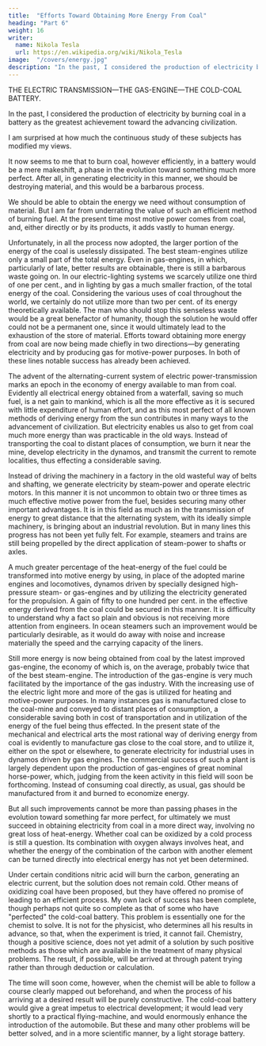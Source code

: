 ```yaml
---
title:  "Efforts Toward Obtaining More Energy From Coal"
heading: "Part 6"
weight: 16
writer:
  name: Nikola Tesla
  url: https://en.wikipedia.org/wiki/Nikola_Tesla
image:  "/covers/energy.jpg"
description: "In the past, I considered the production of electricity by burning coal in a battery as the greatest achievement toward the advancing civilization"
---
```



THE ELECTRIC TRANSMISSION—THE GAS-ENGINE—THE COLD-COAL BATTERY.

In the past, I considered the production of electricity by burning coal in a battery as the greatest achievement toward the advancing civilization. 

I am surprised at how much the continuous study of these subjects has modified my views. 

It now seems to me that to burn coal, however efficiently, in a battery would be a mere makeshift, a phase in the evolution toward something much more perfect. After all, in generating electricity in this manner, we should be destroying material, and this would be a barbarous process. 

We should be able to obtain the energy we need without consumption of material. But I am far from underrating the value of such an efficient method of burning fuel. At the present time most motive power comes from coal, and, either directly or by its products, it adds vastly to human energy. 

Unfortunately, in all the process now adopted, the larger portion of the energy of the coal is uselessly dissipated. The best steam-engines utilize only a small part of the total energy. Even in gas-engines, in which, particularly of late, better results are obtainable, there is still a barbarous waste going on. In our electric-lighting systems we scarcely utilize one third of one per cent., and in lighting by gas a much smaller fraction, of the total energy of the coal. Considering the various uses of coal throughout the world, we certainly do not utilize more than two per cent. of its energy theoretically available. The man who should stop this senseless waste would be a great benefactor of humanity, though the solution he would offer could not be a permanent one, since it would ultimately lead to the exhaustion of the store of material. Efforts toward obtaining more energy from coal are now being made chiefly in two directions—by generating electricity and by producing gas for motive-power purposes. In both of these lines notable success has already been achieved.

The advent of the alternating-current system of electric power-transmission marks an epoch in the economy of energy available to man from coal. Evidently all electrical energy obtained from a waterfall, saving so much fuel, is a net gain to mankind, which is all the more effective as it is secured with little expenditure of human effort, and as this most perfect of all known methods of deriving energy from the sun contributes in many ways to the advancement of civilization. But electricity enables us also to get from coal much more energy than was practicable in the old ways. Instead of transporting the coal to distant places of consumption, we burn it near the mine, develop electricity in the dynamos, and transmit the current to remote localities, thus effecting a considerable saving.

Instead of driving the machinery in a factory in the old wasteful way of belts and shafting, we generate electricity by steam-power and operate electric motors. In this manner it is not uncommon to obtain two or three times as much effective motive power from the fuel, besides securing many other important advantages. It is in this field as much as in the transmission of energy to great distance that the alternating system, with its ideally simple machinery, is bringing about an industrial revolution. But in many lines this progress has not been yet fully felt. For example, steamers and trains are still being propelled by the direct application of steam-power to shafts or axles. 

A much greater percentage of the heat-energy of the fuel could be transformed into motive energy by using, in place of the adopted marine engines and locomotives, dynamos driven by specially designed high-pressure steam- or gas-engines and by utilizing the electricity generated for the propulsion. A gain of fifty to one hundred per cent. in the effective energy derived from the coal could be secured in this manner. It is difficulty to understand why a fact so plain and obvious is not receiving more attention from engineers. In ocean steamers such an improvement would be particularly desirable, as it would do away with noise and increase materially the speed and the carrying capacity of the liners. 

Still more energy is now being obtained from coal by the latest improved gas-engine, the economy of which is, on the average, probably twice that of the best steam-engine. The introduction of the gas-engine is very much facilitated by the importance of the gas industry. With the increasing use of the electric light more and more of the gas is utilized for heating and motive-power purposes. In many instances gas is manufactured close to the coal-mine and conveyed to distant places of consumption, a considerable saving both in cost of transportation and in utilization of the energy of the fuel being thus effected. In the present state of the mechanical and electrical arts the most rational way of deriving energy from coal is evidently to manufacture gas close to the coal store, and to utilize it, either on the spot or elsewhere, to generate electricity for industrial uses in dynamos driven by gas engines. The commercial success of such a plant is largely dependent upon the production of gas-engines of great nominal horse-power, which, judging from the keen activity in this field will soon be forthcoming. Instead of consuming coal directly, as usual, gas should be manufactured from it and burned to economize energy. 

But all such improvements cannot be more than passing phases in the evolution toward something far more perfect, for ultimately we must succeed in obtaining electricity from coal in a more direct way, involving no great loss of heat-energy. Whether coal can be oxidized by a cold process is still a question. Its combination with oxygen always involves heat, and whether the energy of the combination of the carbon with another element can be turned directly into electrical energy has not yet been determined. 

Under certain conditions nitric acid will burn the carbon, generating an electric current, but the solution does not remain cold. Other means of oxidizing coal have been proposed, but they have offered no promise of leading to an efficient process. My own lack of success has been complete, though perhaps not quite so complete as that of some who have "perfected" the cold-coal battery. This problem is essentially one for the chemist to solve. It is not for the physicist, who determines all his results in advance, so that, when the experiment is tried, it cannot fail. Chemistry, though a positive science, does not yet admit of a solution by such positive methods as those which are available in the treatment of many physical problems. The result, if possible, will be arrived at through patent trying rather than through deduction or calculation. 

The time will soon come, however, when the chemist will be able to follow a course clearly mapped out beforehand, and when the process of his arriving at a desired result will be purely constructive. The cold-coal battery would give a great impetus to electrical development; it would lead very shortly to a practical flying-machine, and would enormously enhance the introduction of the automobile. But these and many other problems will be better solved, and in a more scientific manner, by a light storage battery. 
